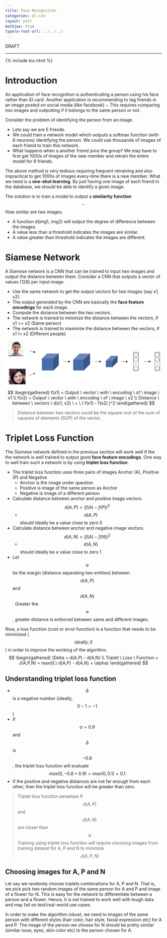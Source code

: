```yaml
---
title: Face Recognition
categories: dl-cnn
layout: post
mathjax: true
typora-root-url: ../../../
---
```


DRAFT

____

{% include toc.html %}

# Introduction

An application of face recognition is authenticating a person using his face rather than ID card. Another application is recommending to tag friends in an image posted on social media (like facebook) $-$ This requires comparing two images and outputting if it belongs to the same person or not.

Consider the problem of identifying the person from an image. 

- Lets say we are 5 friends. 
- We could train a network model which outputs a softmax function (with 6 neurons) identifying the person. We could use thousands of images of each friend to train this network. 
- What happens when a another friend joins the group? We may have to first get 1000s of images of the new member and retrain the entire model for 6 friends. 

The above method is very tedious requiring frequent retraining and also impractical to get 1000s of images every-time there is a new member.  What we need is a **one-shot learning**.  By just having one image of each friend in the database, we should be able to identify a given image.

The solution is to train a model to output a **similarity function** $$-$$ How similar are two images.

- A function d(img1, img2) will output the degree of difference between the images.
- A value less than a threshold indicates the images are similar. 
- A value greater than threshold indicates the images are different.

# Siamese Network

A Siamese network is a CNN that can be trained to input two images and output the distance between them. Consider a CNN that outputs a vector of values (128) per input image. 

- Use the same network to get the output vectors for two images (say x1, x2).
- The output generated by the CNN are basically the **face feature encodings** for each image.
- Compute the distance between the two vectors.
- The network is trained to minimize the distance between the vectors, if x1 == x2 (Same person)
- The network is trained to maximize the distance between the vectors, if x1 != x2 (Different people)

![FaceSiamese](/assets/images/dl/FaceSiamese.png)

$$
\begin{gathered}
f(x1) = Output \ vector \ with \ encoding \ of \ image \ x1 \\
f(x2) = Output \ vector \ with \ encoding \ of \ image \ x2 \\
Distance \ between \ vectors \ d(x1, x2) \ = \ ( f(x1) - f(x2) )^2
\end{gathered}
$$

> Distance between two vectors could be the square root of the sum of squares of elements (SOP) of the vector.

# Triplet Loss Function

The Siamese network defined in the previous section will work well if the the network is well trained to output good  **face feature encodings**. One way to well train such a network is by using **triplet loss function**.

- The triplet loss function uses three pairs of images Anchor (A), Positive (P) and Negative
  - Anchor is the image under question
  - Positive is image of the same person as Anchor
  - Negative is image of a different person
- Calculate distance between anchor and positive image vectors. $$ d(A,P) = ( f(A) - f(P) )^2 $$
  -	$$d(A,P)$$ should ideally be a value close to zero 0 
- Calculate distance between anchor and negative image vectors. $$ d(A,N) = ( f(A) - f(N) )^2 $$ 
  -	$$d(A,N)$$ should ideally be a value close to zero 1 
- Let $$\alpha​$$ be the margin (distance separating two entities) between $$ d(A,P) ​$$ and $$ d(A,N) ​$$. Greater the  $$\alpha​$$ , greater distance is enforced between same and different images.

Now, a loss function (cost or error function) is a function that needs to be minimized ( $$ideally, 0$$) in order to improve the working of the algorithm.
$$
\begin{gathered}
\Delta = d(A,P) - d(A,N) \\
Triplet \ Loss \ Function = J(A,P,N) = max(0,\ d(A,P) - d(A,N) + \alpha)
\end{gathered}
$$

## Understanding triplet loss function

-	$$ \Delta$$ is a  negative number (ideally, $$ 0 - 1 = -1 $$)
-	If $$\alpha = 0.9$$  and $$\Delta$$ is $$-0.8$$, the triplet loss function will evaluate $$max(0, -0.8+0.9) = max (0, 0.1) = 0.1$$ 
-	 If the positive and negative distances are not far enough from each other, then the triplet loss function will be greater than zero.

> Triplet loss function penalizes if  $$d(A,P)$$ and $$d(A,N)$$ are closer than $$\alpha$$
> Training using triplet loss function will require choosing images from training dataset for A, P and N to minimize $$J(A,P,N)$$

## Choosing images for A, P and N

Let say we randomly choose triplets combinations for A, P and N. That is, we pick pick two random images of the same person for A and P and image of a flower for N. This is easy for the network to differentiate between a person and a flower. Hence, it is not trained to work well with tough data and may fail on test/real-world use cases.

In order to make the algorithm robust, we need to images of the same person with different styles (hair color, hair style, facial expression etc) for A and P.  The image of the person we choose for N should be pretty similar (similar nose, eyes, skin color etc) to the person chosen for A.


